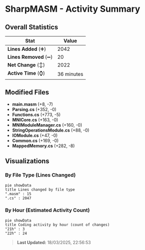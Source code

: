 # SharpMASM - Activity Summary 

## Overall Statistics

| Stat                   | Value                                                             |
| ---------------------- | ----------------------------------------------------------------- |
| **Lines Added** (➕)   | 2042                                          |
| **Lines Removed** (➖) | 20                                        |
| **Net Change** (↕)    | 2022                |
| **Active Time** (⌚)   | 36 minutes |


## Modified Files
- **main.masm** (+8, -7)
- **Parsing.cs** (+352, -0)
- **Functions.cs** (+773, -5)
- **MNICore.cs** (+163, -0)
- **MNIModuleManager.cs** (+160, -0)
- **StringOperationsModule.cs** (+88, -0)
- **IOModule.cs** (+47, -0)
- **Common.cs** (+169, -0)
- **MappedMemory.cs** (+282, -8)

## Visualizations

### By File Type (Lines Changed)

```mermaid
pie showData
title Lines changed by file type
".masm" : 15
".cs" : 2047
```

### By Hour (Estimated Activity Count)

```mermaid
pie showData
title Coding activity by hour (count of changes)
"21h" : 3
"22h" : 24
```


> **Last Updated:** 18/03/2025, 22:56:53